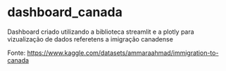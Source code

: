 # dashboard_canada

Dashboard criado utilizando a biblioteca streamlit e a plotly para vizualização de dados referetens a imigração canadense

Fonte: https://www.kaggle.com/datasets/ammaraahmad/immigration-to-canada

